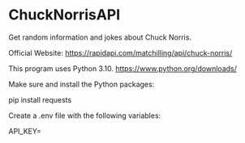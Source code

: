 # ChuckNorrisAPI
 
Get random information and jokes about Chuck Norris.

Official Website:
https://rapidapi.com/matchilling/api/chuck-norris/

This program uses Python 3.10.
https://www.python.org/downloads/

Make sure and install the Python packages:

pip install requests

Create a .env file with the following variables:

API_KEY=